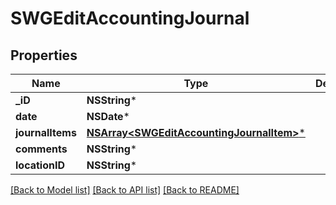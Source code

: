 # SWGEditAccountingJournal

## Properties
Name | Type | Description | Notes
------------ | ------------- | ------------- | -------------
**_iD** | **NSString*** |  | 
**date** | **NSDate*** |  | 
**journalItems** | [**NSArray&lt;SWGEditAccountingJournalItem&gt;***](SWGEditAccountingJournalItem.md) |  | 
**comments** | **NSString*** |  | [optional] 
**locationID** | **NSString*** |  | [optional] 

[[Back to Model list]](../README.md#documentation-for-models) [[Back to API list]](../README.md#documentation-for-api-endpoints) [[Back to README]](../README.md)


